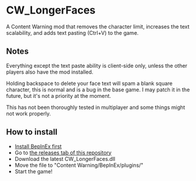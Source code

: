 # CW_LongerFaces
A Content Warning mod that removes the character limit, increases the text scalability, and adds text pasting (Ctrl+V) to the game.

## Notes
Everything except the text paste ability is client-side only, unless the other players also have the mod installed.

Holding backspace to delete your face text will spam a blank square character, this is normal and is a bug in the base game. I may patch it in the future, but it's not a priority at the moment.

This has not been thoroughly tested in multiplayer and some things might not work properly.

## How to install
- [Install BepInEx first](https://docs.bepinex.dev/articles/user_guide/installation/index.html)
- Go to [the releases tab of this repository](https://github.com/guighub/CW_LongerFaces/releases/latest/)
- Download the latest CW_LongerFaces.dll
- Move the file to "Content Warning/BepInEx/plugins/"
- Start the game!
